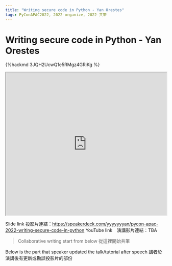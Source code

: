 ```yaml
---
title: "Writing secure code in Python - Yan Orestes"
tags: PyConAPAC2022, 2022-organize, 2022-共筆
---
```


# Writing secure code in Python - Yan Orestes

{%hackmd 3JQH2UcwQ1e5RMgz4GRiKg %}

<iframe src=https://app.sli.do/event/pahqjwBL6eQNto2TDS2qog height=450 width=100%></iframe>


Slide link 投影片連結：https://speakerdeck.com/yyyyyyyan/pycon-apac-2022-writing-secure-code-in-python
YouTube link　演講影片連結：TBA

> Collaborative writing start from below 
> 從這裡開始共筆 

Below is the part that speaker updated the talk/tutorial after speech
講者於演講後有更新或勘誤投影片的部份